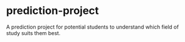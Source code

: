 # prediction-project
A prediction project for potential students to understand which field of study suits them best.
